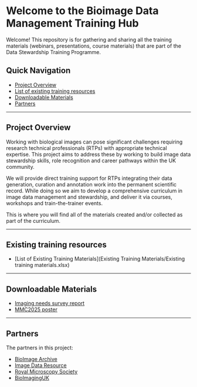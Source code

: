 #  Welcome to the Bioimage Data Management Training Hub

Welcome! This repository is for gathering and sharing all the training materials (webinars, presentations, course materials) that are part of the Data Stewardship Training Programme.
## Quick Navigation

- [Project Overview](#project-overview)
- [List of existing training resources](#list-of-existing-training-resources)
- [Downloadable Materials](#downloadable-materials)
- [Partners](#partners)

---

## Project Overview

Working with biological images can pose significant challenges requiring research technical professionals (RTPs) with appropriate technical expertise. 
This project aims to address these by working to build image data stewardship skills, role recognition and career pathways within the UK community.

We will provide direct training support for RTPs integrating their data generation, curation and annotation work into the permanent scientific record. 
While doing so we aim to develop a comprehensive curriculum in image data management and stewardship, and deliver it via courses, workshops and train-the-trainer events.

This is where you will find all of the materials created and/or collected as part of the curriculum.


---


## Existing training resources

- [List of Existing Training Materials](Existing Training Materials/Existing training materials.xlsx)


---

## Downloadable Materials

- [Imaging needs survey report](./downloads/survey-report.pdf)
- [MMC2025 poster](./downloads/mmc2025-poster.pdf)


---

## Partners

The partners in this project:

- [BioImage Archive](https://www.ebi.ac.uk/bioimage-archive/)
- [Image Data Resource](https://idr.openmicroscopy.org)
- [Royal Microscopy Society](https://www.rms.org.uk)
- [BioImagingUK](https://www.rms.org.uk/community/networks-affiliates/bioimaginguk-network.html)
